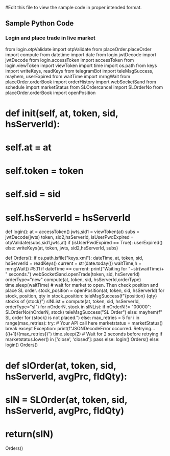 #Edit this file to view the sample code in proper intended format.

## Sample Python Code 
### Login and place trade in live market
from login.otpValidate import otpValidate
from placeOrder.placeOrder import compute
from datetime import date
from login.jwtDecode import jwtDecode
from login.accessToken import accessToken
from login.viewToken import viewToken
import time
import os.path
from keys import writeKeys, readKeys
from telegramBot import teleMsgSuccess, mayhem, userExpired
from waitTime import mrngWait
from placeOrder.orderBook import orderHistory
import webSocketSand
from schedule import marketStatus
from SLOrdercancel import SLOrderNo
from placeOrder.orderBook import openPosition

# def __init__(self, at, token, sid, hsServerId):
#     self.at = at
#     self.token = token
#     self.sid = sid
#     self.hsServerId = hsServerId

def login():
    at = accessToken()
    jwts,sid1 = viewToken(at)
    subs = jwtDecode(jwts)
    token, sid2,hsServerId, isUserPwdExpired = otpValidate(subs,sid1,jwts,at)
    if (isUserPwdExpired == True):
        userExpired()
    else:
        writeKeys(at, token, jwts, sid2,hsServerId, subs)
    
def Orders():
    if os.path.isfile("keys.xml"):
        dateTime, at, token, sid, hsServerId = readKeys()
        current = str(date.today())
        waitTime,h = mrngWait() #5,11
        if dateTime == current:
                print("Waiting for "+str(waitTime)+ " seconds.")
                webSocketSand.openTrade(token, sid, hsServerId)
                orderType="new"
                compute(at, token, sid, hsServerId,orderType)
                time.sleep(waitTime) # wait for market to open. Then check position and place SL order.
                stock_position = openPosition(at, token, sid, hsServerId)
                for stock, position, qty in stock_position:
                    teleMsgSuccess(f"{position} {qty} stocks of {stock}")
                slNList = compute(at, token, sid, hsServerId, orderType="sl")
                for nOrderN, stock in slNList:
                        if nOrderN != "00000":
                            SLOrderNo(nOrderN, stock)
                            teleMsgSuccess("SL Order")
                        else:
                            mayhem(f" SL order for  {stock} is not placed.")
        else:
            max_retries = 5
            for i in range(max_retries):
                try:
                    # Your API call here
                    marketstatus = marketStatus()
                    break
                except Exception:
                    print(f"JSONDecodeError occurred. Retrying... ({i+1}/{max_retries})")
                    time.sleep(2)  # Wait for 2 seconds before retrying
            if marketstatus.lower() in ['close', 'closed']:
                pass
            else:
                login()
                Orders()
    else:
        login()
        Orders()

# def slOrder(at, token, sid, hsServerId, avgPrc, fldQty):
#     slN = SLOrder(at, token, sid, hsServerId, avgPrc, fldQty)
#     return(slN)

Orders()
